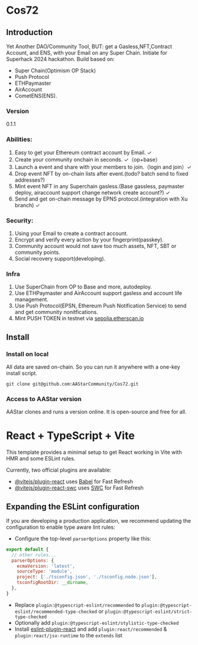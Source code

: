 # Cos72
## Introduction

Yet Another DAO/Community Tool, BUT: get a Gasless,NFT,Contract Account, and ENS, with your Email on any Super Chain. 
Initiate for Superhack 2024 hackathon. 
Build based on: 
+ Super Chain(Optimism OP Stack)
+ Push Protocol
+ ETHPaymaster
+ AirAccount 
+ CometENS(ENS).

### Version
0.1.1

### Abilities:
1. Easy to get your Ethereum contract account by Email. ✓
2. Create your community onchain in seconds. ✓（op+base）
3. Launch a event and share with your members to join.（login and join）✓
4. Drop event NFT by on-chain lists after event.(todo? batch send to fixed addresses?)
5. Mint event NFT in any Superchain gasless.(Base gassless, paymaster deploy, airaccount support change network create account?) ✓
6. Send and get on-chain message by EPNS protocol.(integration with Xu branch) ✓

### Security:
1. Using your Email to create a contract account.
2. Encrypt and verify every action by your fingerprint(passkey).
3. Community account would not save too much assets, NFT, SBT or community points.
4. Social recovery support(developing).

### Infra
1. Use SuperChain from OP to Base and more, autodeploy.
2. Use ETHPaymaster and AirAccount support gasless and account life management.
3. Use Push Protocol(EPSN, Ethereum Push Notification Service) to send and get community nonitfications.
4. Mint PUSH TOKEN in testnet via [sepolia.etherscan.io](https://sepolia.etherscan.io/token/0x37c779a1564DCc0e3914aB130e0e787d93e21804#writeContract#F5)

## Install
### Install on local
All data are saved on-chain. So you can run it anywhere with a one-key install script.

```
git clone git@github.com:AAStarCommunity/Cos72.git
```

### Access to AAStar version
AAStar clones and runs a version online. It is open-source and free for all.

# React + TypeScript + Vite

This template provides a minimal setup to get React working in Vite with HMR and some ESLint rules.

Currently, two official plugins are available:

- [@vitejs/plugin-react](https://github.com/vitejs/vite-plugin-react/blob/main/packages/plugin-react/README.md) uses [Babel](https://babeljs.io/) for Fast Refresh
- [@vitejs/plugin-react-swc](https://github.com/vitejs/vite-plugin-react-swc) uses [SWC](https://swc.rs/) for Fast Refresh

## Expanding the ESLint configuration

If you are developing a production application, we recommend updating the configuration to enable type aware lint rules:

- Configure the top-level `parserOptions` property like this:

```js
export default {
  // other rules...
  parserOptions: {
    ecmaVersion: 'latest',
    sourceType: 'module',
    project: ['./tsconfig.json', './tsconfig.node.json'],
    tsconfigRootDir: __dirname,
  },
}
```

- Replace `plugin:@typescript-eslint/recommended` to `plugin:@typescript-eslint/recommended-type-checked` or `plugin:@typescript-eslint/strict-type-checked`
- Optionally add `plugin:@typescript-eslint/stylistic-type-checked`
- Install [eslint-plugin-react](https://github.com/jsx-eslint/eslint-plugin-react) and add `plugin:react/recommended` & `plugin:react/jsx-runtime` to the `extends` list

